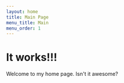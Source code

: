```yaml
---
layout: home
title: Main Page
menu_title: Main
menu_order: 1
---
```

# It works!!!

Welcome to my home page. Isn't it awesome?
